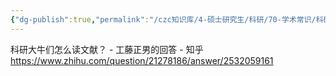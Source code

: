 ```yaml
---
{"dg-publish":true,"permalink":"/czc知识库/4-硕士研究生/科研/70-学术常识/科研大牛们怎么读文献/","dgPassFrontmatter":true,"created":"2024-08-09T17:44:16.853+08:00","updated":"2024-12-08T12:30:44.624+08:00"}
---
```



科研大牛们怎么读文献？ - 工藤正男的回答 - 知乎
https://www.zhihu.com/question/21278186/answer/2532059161
